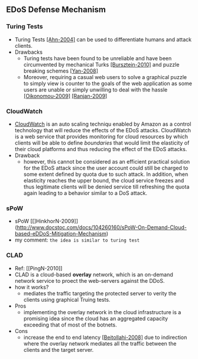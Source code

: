 ## EDoS Defense Mechanism

### Turing Tests
- Turing Tests [[Ahn-2004]](http://dl.acm.org/citation.cfm?id=966390) can be used to differentiate humans and attack clients.
- Drawbacks
    - Turing tests have been found to be unreliable and have been circumvented by mechanical Turks [[Bursztein-2010]](http://dl.acm.org/citation.cfm?id=1849987) and puzzle breaking schemes [[Yan-2008]](http://dl.acm.org/citation.cfm?id=1455839)
    - Moreover, requiring a casual web users to solve a graphical puzzle to simply view is counter to the goals of the web application as some users are unable or simply unwilling to deal with the hassle [[Oikonomou-2009]](http://ieeexplore.ieee.org/xpls/abs_all.jsp?arnumber=5199191&tag=1) [[Ranjan-2009]](http://ieeexplore.ieee.org/xpls/abs_all.jsp?arnumber=4555692)
    
### CloudWatch
- [CloudWatch](http://aws.amazon.com/cloudwatch/) is an auto scaling techniqu enabled by Amazon as a control technology that will reduce the effects of the EDoS attacks.  CloudWatch is a web service that provides monitoring for cloud resources by which clients will be able to define *boundaries* that would limit the elasticity of their cloud platforms and thus reducing the effect of the EDoS attacks. 
- Drawback
    - however, this cannot be considered as an efficient practical solution for the EDoS attack since the user account could still be charged to some extent defined by quota due to such attack. In addition, when elasticity reaches the upper bound, the cloud service freezes and thus legitimate clients will be denied service till refreshing the quota again leading to a behavior similar to a DoS attack.

### sPoW
- sPoW [[]HinkhorN-2009]](http://www.docstoc.com/docs/104260160/sPoW-On-Demand-Cloud-based-eDDoS-Mitigation-Mechanism) 
- my comment: `the idea is similar to turing test`

### CLAD
- Ref: [[PingN-2010]]
- CLAD is a cloud-based **overlay** network, which is an on-demand network service to proect the web-servers against the DDoS. 
- how it works?
    - mediates the traffic targeting the protected server to verity the clients using graphical Truing tests.
- Pros
    - implementing the overlay network in the cloud infrastructure is a promising idea since the cloud has an aggregated capacity exceeding that of most of the botnets. 
- Cons
    - increase the end to end latency [[Beitollahi-2008]](http://ieeexplore.ieee.org/stamp/stamp.jsp?arnumber=4536157) due to indirection where the overlay network mediates all the traffic between the clients and the target server.
    
    
    